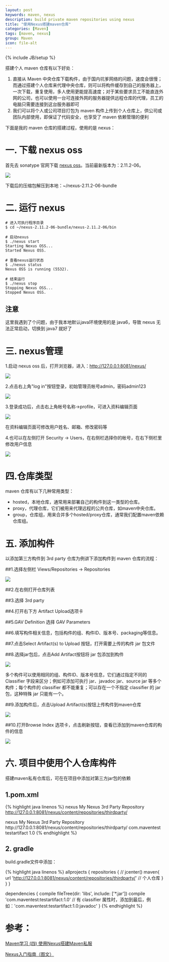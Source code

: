 ```yaml
---
layout: post
keywords: maven, nexus
description: build private maven repositories using nexus
title: "使用Nexus搭建maven仓库"
categories: [Maven]
tags: [maven, nexus]
group: Maven
icon: file-alt
---
```

{% include JB/setup %}

搭建个人 maven 仓库有以下好处：

1. 直接从 Maven 中央仓库下载构件，由于国内坑爹网络的问题，速度会很慢；而通过搭建个人仓库来代理中央仓库，则可以将构件缓存到自己的服务器上，一次下载，重复使用，多人使用更能提高速度；对于某些要求员工不能直连外网的公司，也可以使用一台可连接外网的服务器提供远程仓库的代理，员工的电脑只需要连接到这台服务器即可
2. 我们可以将个人或公司项目打包为 maven 构件上传到个人仓库上，供公司或团队内部使用，即保证了代码安全，也享受了 maven 依赖管理的便利

下面是我的 maven 仓库的搭建过程，使用的是 nexus：

<!--excerpt-->

# 一. 下载 nexus oss

首先去 sonatype 官网下载 [nexus oss](http://www.sonatype.org/nexus/go/ "nexus oss")。当前最新版本为：2.11.2-06。

![](/image/2015-05-10/nexus01.png)

下载后的压缩包解压到本地：~/nexus-2.11.2-06-bundle

# 二. 运行 nexus

    # 进入可执行程序目录
    $ cd ~/nexus-2.11.2-06-bundle/nexus-2.11.2-06/bin

    # 启动nexus
    $ ./nexus start
    Starting Nexus OSS...
    Started Nexus OSS.

    # 查看nexus运行状态
    $ ./nexus status
    Nexus OSS is running (5532).

    # 结束运行
    $ ./nexus stop
    Stopping Nexus OSS...
    Stopped Nexus OSS.

## 注意

这里我遇到了个问题，由于我本地默认java环境使用的是 java6，导致 nexus 无法正常启动，切换到 java7 就好了

# 三. nexus管理

1.启动 nexus oss 后，打开浏览器，进入：http://127.0.0.1:8081/nexus/

![](/image/2015-05-10/nexus02.png)

2.点击右上角"log in"按钮登录，初始管理员帐号admin，密码admin123

![](/image/2015-05-10/nexus03.png)

3.登录成功后，点击右上角帐号名称->profile，可进入资料编辑页面

![](/image/2015-05-10/nexus04.png)

在资料编辑页面可修改用户姓名、邮箱、修改密码等

4.也可以在左侧打开 Security -> Users，在右侧栏选择你的帐号，在右下侧栏里修改用户信息

![](/image/2015-05-10/nexus05.png)

# 四.仓库类型

maven 仓库有以下几种常用类型：

* hosted，本地仓库，通常用来部署自己的构件到这一类型的仓库。
* proxy，代理仓库，它们被用来代理远程的公共仓库，如maven中央仓库。
* group，仓库组，用来合并多个hosted/proxy仓库，通常我们配置maven依赖仓库组。

# 五. 添加构件

以添加第三方构件到 3rd party 仓库为例讲下添加构件到 maven 仓库的流程：

##1.选择左侧栏 Views/Repositories -> Repositories

![](/image/2015-05-10/nexus06.png)

##2.在右侧打开仓库列表

##3.选择 3rd party

##4.打开右下方 Artifact Upload选项卡

##5.GAV Definition 选择 GAV Parameters

##6.填写构件相关信息，包括构件的组、构件ID、版本号、packaging等信息。

##7.点击Select Artifact(s) to Upload 按钮，打开需要上传的构件 jar 包文件

##8.选择jar包后，点击Add Artifact按钮将 jar 包添加到构件

![](/image/2015-05-10/nexus07.png)

多个构件可以使用相同的组、构件ID、版本号信息，它们通过指定不同的 Classifier 字段来区分；例如可添加可执行 jar、javadoc jar、source jar 等多个构件；每个构件的 classifier 都不能重复；可以存在一个不指定 classifier 的 jar包，这种特殊 jar 只能有一个。

##9.添加构件后，点击Upload Artifact(s)按钮上传构件到maven仓库

![](/image/2015-05-10/nexus08.png)

##10.打开Browse Index 选项卡，点击刷新按钮，查看已添加到maven仓库的构件的信息

![](/image/2015-05-10/nexus09.png)

# 六. 项目中使用个人仓库构件

搭建maven私有仓库后，可在在项目中添加对第三方jar包的依赖

## 1.pom.xml

{% highlight java linenos %}
<repositories>
    <repository>
        <id>nexus</id>
        <name>My Nexus 3rd Party Repository</name>
        <url>http://127.0.0.1:8081/nexus/content/repositories/thirdparty/</url>
    </repository>
</repositories>

<pluginRepositories>
    <pluginRepository>
        <id>nexus</id>
        <name>My Nexus 3rd Party Repository</name>
        <url>http://127.0.0.1:8081/nexus/content/repositories/thirdparty/</url>
    </pluginRepository>
</pluginRepositories>

<dependencies>
    <dependency>
        <groupId>com.maventest</groupId>
        <artifactId>testartifact</artifactId>
        <version>1.0</version>
    </dependency>
</dependencies>
{% endhighlight %}

## 2. gradle

build.gradle文件中添加：

{% highlight java linenos %}
allprojects {
    repositories {
//      jcenter()
        maven{
          url 'http://127.0.0.1:8081/nexus/content/repositories/thirdparty/' // 个人仓库
        }
    }
}

dependencies {
    compile fileTree(dir: 'libs', include: ['*.jar'])
    compile 'com.maventest:testartifact:1.0' // 有 classifier 属性时，添加到最后，例如：'com.maventest:testartifact:1.0:javadoc'
}
{% endhighlight %}

# 参考：

[Maven学习 (四) 使用Nexus搭建Maven私服](http://www.cnblogs.com/quanyongan/archive/2013/04/24/3037589.html "Maven学习 (四) 使用Nexus搭建Maven私服")

[Nexus入门指南（图文）](http://juvenshun.iteye.com/blog/349534 "Nexus入门指南（图文）")
